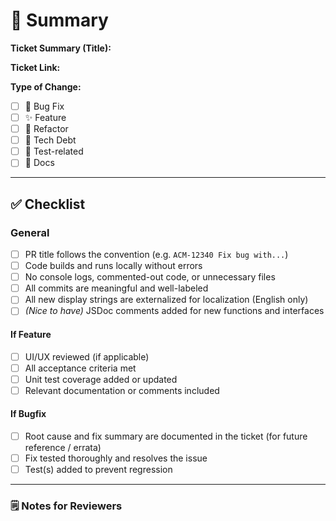 # 📝 Summary

**Ticket Summary (Title):**  
<!-- Use the exact title from Jira or a brief, clear summary -->

**Ticket Link:**  
<!-- e.g. https://issues.redhat.com/browse/ACM-12345 -->

**Type of Change:**  
<!-- Select one -->
- [ ] 🐞 Bug Fix  
- [ ] ✨ Feature  
- [ ] 🔧 Refactor
- [ ] 💸 Tech Debt
- [ ] 🧪 Test-related  
- [ ] 📄 Docs

---

## ✅ Checklist

### General

- [ ] PR title follows the convention (e.g. `ACM-12340 Fix bug with...`)
- [ ] Code builds and runs locally without errors
- [ ] No console logs, commented-out code, or unnecessary files
- [ ] All commits are meaningful and well-labeled
- [ ] All new display strings are externalized for localization (English only)
- [ ] *(Nice to have)* JSDoc comments added for new functions and interfaces

#### If Feature

- [ ] UI/UX reviewed (if applicable)
- [ ] All acceptance criteria met
- [ ] Unit test coverage added or updated
- [ ] Relevant documentation or comments included

#### If Bugfix

- [ ] Root cause and fix summary are documented in the ticket (for future reference / errata)
- [ ] Fix tested thoroughly and resolves the issue
- [ ] Test(s) added to prevent regression

---

### 🗒️ Notes for Reviewers
<!-- Optional: anything reviewers should know, special context, etc. -->